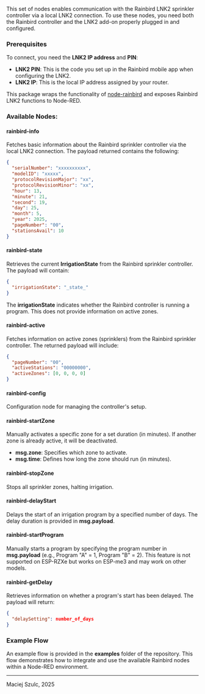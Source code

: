 This set of nodes enables communication with the Rainbird LNK2 sprinkler controller via a local LNK2 connection. To use these nodes, you need both the Rainbird controller and the LNK2 add-on properly plugged in and configured.

### Prerequisites

To connect, you need the **LNK2 IP address** and **PIN**:

* **LNK2 PIN**: This is the code you set up in the Rainbird mobile app when configuring the LNK2.
* **LNK2 IP**: This is the local IP address assigned by your router.

This package wraps the functionality of [node-rainbird](https://github.com/bbreukelen/node-rainbird) and exposes Rainbird LNK2 functions to Node-RED.

### Available Nodes:

#### **rainbird-info**

Fetches basic information about the Rainbird sprinkler controller via the local LNK2 connection. The payload returned contains the following:

```json
{
  "serialNumber": "xxxxxxxxxx",
  "modelID": "xxxxx",
  "protocolRevisionMajor": "xx",
  "protocolRevisionMinor": "xx",
  "hour": 13,
  "minute": 21,
  "second": 19,
  "day": 25,
  "month": 5,
  "year": 2025,
  "pageNumber": "00",
  "stationsAvail": 10
}
```

#### **rainbird-state**

Retrieves the current **IrrigationState** from the Rainbird sprinkler controller. The payload will contain:

```json
{
  "irrigationState": "_state_"
}
```

The **irrigationState** indicates whether the Rainbird controller is running a program. This does not provide information on active zones.

#### **rainbird-active**

Fetches information on active zones (sprinklers) from the Rainbird sprinkler controller. The returned payload will include:

```json
{
  "pageNumber": "00",
  "activeStations": "00000000",
  "activeZones": [0, 0, 0, 0]
}
```

#### **rainbird-config**

Configuration node for managing the controller's setup.

#### **rainbird-startZone**

Manually activates a specific zone for a set duration (in minutes). If another zone is already active, it will be deactivated.

* **msg.zone**: Specifies which zone to activate.
* **msg.time**: Defines how long the zone should run (in minutes).

#### **rainbird-stopZone**

Stops all sprinkler zones, halting irrigation.

#### **rainbird-delayStart**

Delays the start of an irrigation program by a specified number of days. The delay duration is provided in **msg.payload**.

#### **rainbird-startProgram**

Manually starts a program by specifying the program number in **msg.payload** (e.g., Program "A" = 1, Program "B" = 2). This feature is not supported on ESP-RZXe but works on ESP-me3 and may work on other models.

#### **rainbird-getDelay**

Retrieves information on whether a program's start has been delayed. The payload will return:

```json
{
  "delaySetting": number_of_days
}
```

### Example Flow

An example flow is provided in the **examples** folder of the repository. This flow demonstrates how to integrate and use the available Rainbird nodes within a Node-RED environment.


---

Maciej Szulc, 2025


